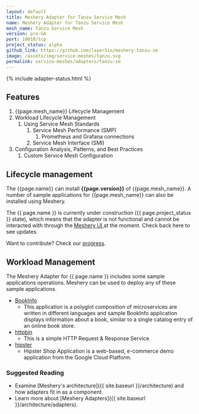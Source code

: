 ```yaml
---
layout: default
title: Meshery Adapter for Tanzu Service Mesh
name: Meshery Adapter for Tanzu Service Mesh
mesh_name: Tanzu Service Mesh
version: pre-GA
port: 10010/tcp
project_status: alpha
github_link: https://github.com/layer5io/meshery-tanzu-sm
image: /assets/img/service-meshes/tanzu.svg
permalink: service-meshes/adapters/tanzu-sm
---
```


{% include adapter-status.html %}
## Features

1. {{page.mesh_name}} Lifecycle Management
1. Workload Lifecycle Management
   1. Using Service Mesh Standards
      1. Service Mesh Performance (SMP)
         1. Prometheus and Grafana connections
      1. Service Mesh Interface (SMI)
1. Configuration Analysis, Patterns, and Best Practices
   1. Custom Service Mesh Configuration

## Lifecycle management

The {{page.name}} can install **{{page.version}}** of {{page.mesh_name}}. A number of sample applications for {{page.mesh_name}} can also be installed using Meshery.

The {{ page.name }} is currently under construction ({{ page.project_status }} state), which means that the adapter is not functional and cannot be interacted with through the <a href="{{ site.baseurl }}/installation#6-you-will-now-be-directed-to-the-meshery-ui"> Meshery UI </a>at the moment. Check back here to see updates.

Want to contribute? Check our [progress](page.github_link).
## Workload Management

The Meshery Adapter for {{ page.name }} includes some sample applications operations. Meshery can be used to deploy any of these sample applications.  

- [BookInfo](https://github.com/layer5io/istio-service-mesh-workshop/blob/master/lab-2/README.md#what-is-the-bookinfo-application)
    - This application is a polyglot composition of microservices are written in different languages and sample BookInfo application displays information about a book, similar to a single catalog entry of an online book store.
- [httpbin](https://httpbin.org)
    - This is a simple HTTP Request & Response Service.
- [hipster](https://github.com/GoogleCloudPlatform/microservices-demo)
    - Hipster Shop Application is a web-based, e-commerce demo application from the Google Cloud Platform.

### Suggested Reading

- Examine [Meshery's architecture]({{ site.baseurl }}/architecture) and how adapters fit in as a component.
- Learn more about [Meshery Adapters]({{ site.baseurl }}/architecture/adapters).
